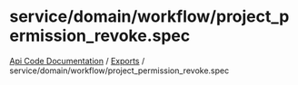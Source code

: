 # service/domain/workflow/project\_permission\_revoke.spec
 
[Api Code Documentation](../README.md) / [Exports](../modules.md) / service/domain/workflow/project\_permission\_revoke.spec
